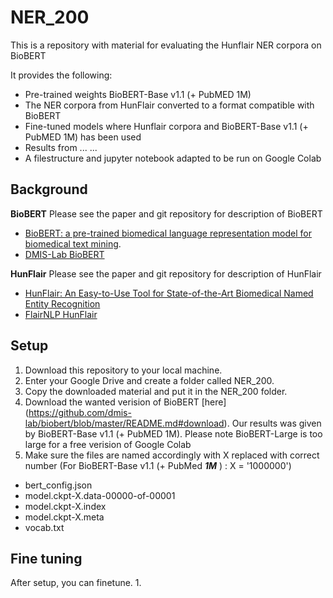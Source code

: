 # NER_200

This is a repository with material for evaluating the Hunflair NER corpora on BioBERT

It provides the following: 
* Pre-trained weights BioBERT-Base v1.1 (+ PubMED 1M) 
* The NER corpora from HunFlair converted to a format compatible with BioBERT 
* Fine-tuned models where Hunflair corpora and BioBERT-Base v1.1 (+ PubMED 1M) has been used
* Results from ... ... 
* A filestructure and jupyter notebook adapted to be run on Google Colab

## Background

**BioBERT**
Please see the paper and git repository for description of BioBERT
* [BioBERT: a pre-trained biomedical language representation model for biomedical text mining](http://doi.org/10.1093/bioinformatics/btz682).
* [DMIS-Lab BioBERT](https://github.com/dmis-lab/biobert/blob/master/README.md)

**HunFlair**
Please see the paper and git repository for description of HunFlair
* [HunFlair: An Easy-to-Use Tool for State-of-the-Art Biomedical Named Entity Recognition](https://arxiv.org/abs/2008.07347)
* [FlairNLP HunFlair](https://github.com/flairNLP/flair/blob/master/resources/docs/HUNFLAIR.md)


## Setup

1. Download this repository to your local machine.
2. Enter your Google Drive and create a folder called NER_200.
3. Copy the downloaded material and put it in the NER_200 folder.
4. Download the wanted verision of BioBERT [here] (https://github.com/dmis-lab/biobert/blob/master/README.md#download). Our results was given by BioBERT-Base v1.1 (+ PubMED 1M). Please note BioBERT-Large is too large for a free verision of Google Colab
5. Make sure the files are named accordingly with X replaced with correct number (For BioBERT-Base v1.1 (+ PubMed _**1M**_ ) : X = '1000000')
* bert_config.json 
* model.ckpt-X.data-00000-of-00001
* model.ckpt-X.index
* model.ckpt-X.meta
* vocab.txt


## Fine tuning

After setup, you can finetune.
1. 


